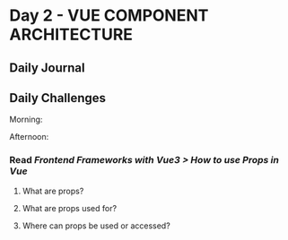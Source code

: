 # Day 2 - VUE COMPONENT ARCHITECTURE

## Daily Journal


## Daily Challenges

Morning: 

Afternoon: 

### Read *Frontend Frameworks with Vue3 > How to use Props in Vue*
1. What are props?

2. What are props used for?

3. Where can props be used or accessed?
